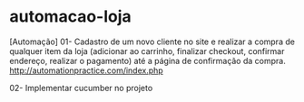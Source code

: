# automacao-loja
[Automação]
01- Cadastro de um novo cliente no site e realizar a compra de qualquer item da loja (adicionar ao carrinho, finalizar checkout, confirmar endereço, realizar o pagamento) até a página de confirmação da compra.​
http://automationpractice.com/index.php​

02- Implementar cucumber no projeto
